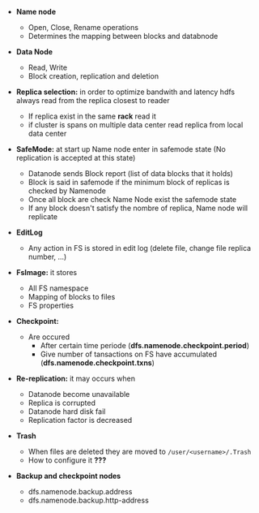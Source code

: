 * **Name node** 
	- Open, Close, Rename operations 
	- Determines the mapping between blocks and databnode
* **Data Node**
	- Read, Write
	- Block creation, replication and deletion
	
	
* **Replica selection:** in order to optimize bandwith and latency hdfs always read from the replica closest to reader 
	- If replica exist in the same **rack** read it 
	- if cluster is spans  on multiple data center read replica from local data center

* **SafeMode:** at start up Name node enter in safemode state (No replication is accepted at this state) 
	- Datanode sends Block report (list of data blocks that it holds) 
	- Block is said in safemode if the minimum block of replicas is checked by Namenode
	- Once all block are check Name Node exist the safemode state 
	- If any block doesn't satisfy the nombre of replica, Name node will replicate 
	
* **EditLog** 
	- Any action in FS is stored in edit log (delete file, change file replica number, ...) 

* **FsImage:** it stores
	- All FS namespace 
	- Mapping of blocks to files 
	- FS properties
	

* **Checkpoint:** 
	- Are occured 
		* After certain time periode (**dfs.namenode.checkpoint.period**) 
		* Give number of tansactions on FS have accumulated (**dfs.namenode.checkpoint.txns**) 
		
* **Re-replication:** it may occurs when
	- Datanode become unavailable 
	- Replica is corrupted 
	- Datanode hard disk fail 
	- Replication factor is decreased 
	
* **Trash** 
	- When files are deleted they are moved to ```/user/<username>/.Trash```
	- How to configure it **???**
	
* **Backup and checkpoint nodes** 
	- dfs.namenode.backup.address
	- dfs.namenode.backup.http-address
